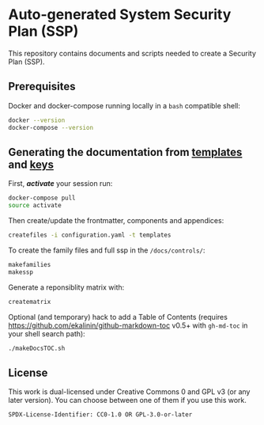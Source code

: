 # Auto-generated System Security Plan (SSP)

This repository contains documents and scripts needed to create a Security Plan (SSP).

## Prerequisites

Docker and docker-compose running locally in a `bash` compatible shell:

```bash
docker --version
docker-compose --version
```

## Generating the documentation from [templates](templates) and [keys](keys)

First, ***activate*** your session run:

```bash
docker-compose pull
source activate
```

Then create/update the frontmatter, components and appendices:

```bash
createfiles -i configuration.yaml -t templates
```

To create the family files and full ssp in the `/docs/controls/`:

```bash
makefamilies
makessp
```

Generate a reponsiblity matrix with:

```bash
creatematrix
```

Optional (and temporary) hack to add a Table of Contents (requires <https://github.com/ekalinin/github-markdown-toc> v0.5+ with `gh-md-toc` in your shell search path):

```bash
./makeDocsTOC.sh
```

## License

This work is dual-licensed under Creative Commons 0 and GPL v3 (or any later version).
You can choose between one of them if you use this work.

`SPDX-License-Identifier: CC0-1.0 OR GPL-3.0-or-later`
